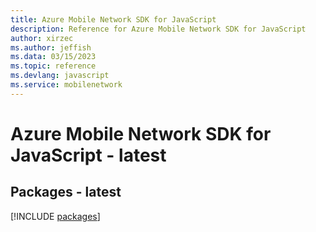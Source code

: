 ```yaml
---
title: Azure Mobile Network SDK for JavaScript
description: Reference for Azure Mobile Network SDK for JavaScript
author: xirzec
ms.author: jeffish
ms.data: 03/15/2023
ms.topic: reference
ms.devlang: javascript
ms.service: mobilenetwork
---
```

# Azure Mobile Network SDK for JavaScript - latest
## Packages - latest
[!INCLUDE [packages](mobile-network-index.md)]